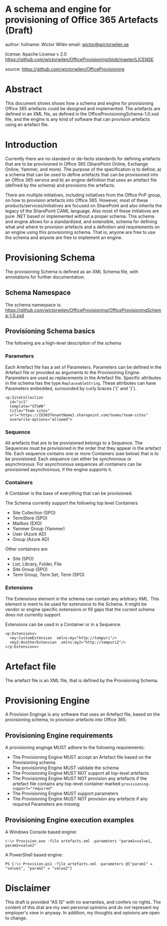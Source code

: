 # A schema and engine for provisioning of Office 365 Artefacts (Draft)
author:
  fullname: Wictor Wilén
  email: wictor@wictorwilen.se

license:
    Apache License v 2.0
    https://github.com/wictorwilen/OfficeProvisioning/blob/master/LICENSE

source: 
    https://github.com/wictorwilen/OfficeProvisioning


# Abstract

This document shows shows how a schema and engine for provisioning Office 365 
artefacts could be designed and implemented. The artefacts are defined in an 
XML file, as defined in the OfficeProvisioningSchema-1.0.xsd file, and the 
engine is any kind of software that can provision artefacts using an artefact
file. 

# Introduction

Currently there are no standard or de-facto standards for defining artefacts
that are to be provisioned in Office 365 (SharePoint Online, Exchange Online, 
Yammer, and more). The purpose of the specification is to define; a) a schema
that can be used to define artefacts that can be provisioned into an Office 365
service and b) an engine definition that uses an artefact file (defined by the
schema) and provisions the artefacts.

There are multiple initiatives, including initiatives from the Office 
PnP group, on how to provision artefacts into Office 365. However, most of 
these products/services/initiatives are focused on SharePoint and also inherits
the legacy of the SharePoint CAML language. Also most of these initiatives
are pure .NET based or implemented without a proper schema. This schema and 
engine allows for a standardized, and extensible, schema for defining what and
where to provision artefacts and a definition and requirements on an engine
using this provisioning schema. That is; anyone are free to use the schema and 
anyone are free to implement an engine.


# Provisioning Schema

The provisioning Schema is defined as an XML Schema file, with annotations for 
further documentation. 

## Schema Namespace
The schema namespace is: 
    https://github.com/wictorwilen/OfficeProvisioning/OfficeProvisioningSchema-1.0.xsd

## Provisioning Schema basics

The following are a high-level description of the schema

### Parameters

Each Artefact file has a set of Parameters. Parameters can be defined in the 
Artefact file or provided as arguments to the Provisioining Engine.
Parameters are used as replacements in the Artefact file. Specific attributes
in the schema has the type `ReplaceableString`. These attributes can have 
Parameters embedded, surrounded by curly braces ('{' and '}').

~~~
<p:SiteCollection 
  id="sc1" 
  template="STS#0" 
  title="Team sites" 
  url="https://{O365TenantName}.sharepoint.com/teams/team-sites"
  overwrite-options="allowed">
~~~

### Sequence

All artefacts that are to be provisioned belongs to a Sequence. The Sequences
must be provisioned in the order that they appear in the artefact file. Each 
sequence contains one or more Containers (see below) that is to be provisioned.
Each sequence can either be synchronous or asynchronous. For asynchronous 
sequences all containers can be provisioned asynchronous, if the engine 
supports it.

### Containers

A Container is the base of everything that can be provisioned.

The Schema currently support the following top level Containers
* Site Collection (SPO)
* TermStore (SPO)
* Mailbox (EXO)
* Yammer Group (Yammer)
* User (Azure AD)
* Group (Azure AD)

Other containers are
* Site (SPO)
* List, Library, Folder, File
* Site Group (SPO)
* Term Group, Term Set, Term (SPO)

### Extensions

The Extensions element in the schema can contain any arbitrary XML. This 
element is ment to be used for extensions to the Schema. It might be vendor
or engine specific extensions or fill gaps that the current schema does not 
currently support.

Extensions can be used in a Container or in a Sequence.

~~~
<p:Extensions>
  <my:CustomExtension  xmlns:my="http://tempuri"/>
  <my2:AnotherExtension  xmlns:my2="http://tempuri2"/>
</p:Extensions>
~~~

# Artefact file 

The artefact file is an XML file, that is defined by the Provisioning Schema.

# Provisioning Engine

A Provision Enginge is any software that uses an Artefact file, based on the 
provisioning schema, to provision artefacts into Office 365.

## Provisioning Engine requirements

A provisioning enginge MUST adhere to the following requirements:

* The Provisioning Engine MUST accept an Artefact file based on the 
Provisioning schema
* The provisioning Engine MUST validate the schema
* The Provisioning Engine MUST NOT support all top-level artefacts
* The Provisioning Engine MUST NOT provision any artefacts if the artefact
file contains any top-level container marked `provisioning-support="required"`
* The Provisioning Engine MUST support parameters
* The Provisioning Engine MUST NOT provision any artefacts if any required
Parameters are missing

## Provisioning Engine execution examples

A Windows Console based engine:
~~~
c:\> Provision.exe -file artefacts.xml -parameters "param1=value1, param2=value2"
~~~

A PowerShell based engine:
~~~
PS C:\> Provision.ps1 -file artefacts.xml -parameters @{"param1" = "value1", "param2" = "value2"}
~~~

# Disclaimer

This draft is provided "AS IS" with no warranties, and confers no rights. The 
content of this drat are my own personal opinions and do not represent my 
employer's view in anyway. In addition, my thoughts and opinions are open to 
change. 
